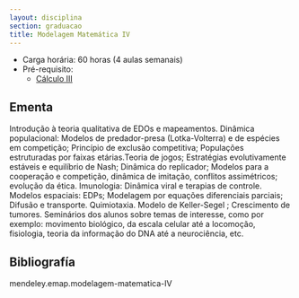 ```yaml
---
layout: disciplina
section: graduacao
title: Modelagem Matemática IV
---
```


- Carga horária: 60 horas (4 aulas semanais)
- Pré-requisito:
    - [Cálculo III](calculo-III.html)

## Ementa 

Introdução à teoria qualitativa de EDOs e mapeamentos. Dinâmica
populacional: Modelos de predador-presa (Lotka-Volterra) e de espécies
em competição; Princípio de exclusão competitiva; Populações
estruturadas por faixas etárias.Teoria de jogos; Estratégias
evolutivamente estáveis e equilíbrio de Nash; Dinâmica do replicador;
Modelos para a cooperação e competição, dinâmica de imitação,
conflitos assimétricos; evolução da ética. Imunologia: Dinâmica viral
e terapias de controle. Modelos espaciais: EDPs; Modelagem por
equações diferenciais parciais; Difusão e
transporte. Quimiotaxia. Modelo de Keller-Segel ; Crescimento de
tumores.  Seminários dos alunos sobre temas de interesse, como por
exemplo: movimento biológico, da escala celular até a locomoção,
fisiologia, teoria da informação do DNA até a neurociência, etc.

## Bibliografía

mendeley.emap.modelagem-matematica-IV

